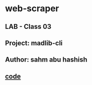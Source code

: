 # web-scraper

## LAB - Class 03

## Project: madlib-cli

## Author: sahm abu hashish

## [code](./scraping.py)

